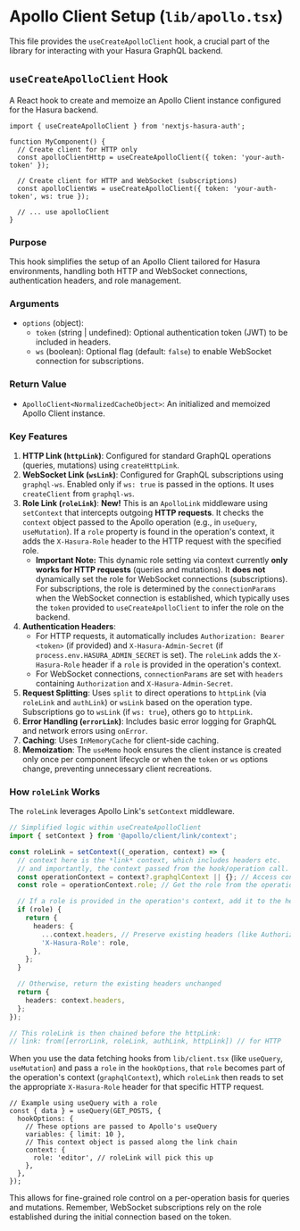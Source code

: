 # Apollo Client Setup (`lib/apollo.tsx`)

This file provides the `useCreateApolloClient` hook, a crucial part of the library for interacting with your Hasura GraphQL backend.

## `useCreateApolloClient` Hook

A React hook to create and memoize an Apollo Client instance configured for the Hasura backend.

```tsx
import { useCreateApolloClient } from 'nextjs-hasura-auth';

function MyComponent() {
  // Create client for HTTP only
  const apolloClientHttp = useCreateApolloClient({ token: 'your-auth-token' });

  // Create client for HTTP and WebSocket (subscriptions)
  const apolloClientWs = useCreateApolloClient({ token: 'your-auth-token', ws: true });

  // ... use apolloClient
}
```

### Purpose

This hook simplifies the setup of an Apollo Client tailored for Hasura environments, handling both HTTP and WebSocket connections, authentication headers, and role management.

### Arguments

-   `options` (object):
    -   `token` (string | undefined): Optional authentication token (JWT) to be included in headers.
    -   `ws` (boolean): Optional flag (default: `false`) to enable WebSocket connection for subscriptions.

### Return Value

-   `ApolloClient<NormalizedCacheObject>`: An initialized and memoized Apollo Client instance.

### Key Features

1.  **HTTP Link (`httpLink`)**: Configured for standard GraphQL operations (queries, mutations) using `createHttpLink`.
2.  **WebSocket Link (`wsLink`)**: Configured for GraphQL subscriptions using `graphql-ws`. Enabled only if `ws: true` is passed in the options. It uses `createClient` from `graphql-ws`.
3.  **Role Link (`roleLink`)**: **New!** This is an `ApolloLink` middleware using `setContext` that intercepts outgoing **HTTP requests**. It checks the `context` object passed to the Apollo operation (e.g., in `useQuery`, `useMutation`). If a `role` property is found in the operation's context, it adds the `X-Hasura-Role` header to the HTTP request with the specified role.
    *   **Important Note:** This dynamic role setting via context currently **only works for HTTP requests** (queries and mutations). It **does not** dynamically set the role for WebSocket connections (subscriptions). For subscriptions, the role is determined by the `connectionParams` when the WebSocket connection is established, which typically uses the `token` provided to `useCreateApolloClient` to infer the role on the backend.
4.  **Authentication Headers**:
    *   For HTTP requests, it automatically includes `Authorization: Bearer <token>` (if provided) and `X-Hasura-Admin-Secret` (if `process.env.HASURA_ADMIN_SECRET` is set). The `roleLink` adds the `X-Hasura-Role` header if a `role` is provided in the operation's context.
    *   For WebSocket connections, `connectionParams` are set with `headers` containing `Authorization` and `X-Hasura-Admin-Secret`.
5.  **Request Splitting**: Uses `split` to direct operations to `httpLink` (via `roleLink` and `authLink`) or `wsLink` based on the operation type. Subscriptions go to `wsLink` (if `ws: true`), others go to `httpLink`.
6.  **Error Handling (`errorLink`)**: Includes basic error logging for GraphQL and network errors using `onError`.
7.  **Caching**: Uses `InMemoryCache` for client-side caching.
8.  **Memoization**: The `useMemo` hook ensures the client instance is created only once per component lifecycle or when the `token` or `ws` options change, preventing unnecessary client recreations.

### How `roleLink` Works

The `roleLink` leverages Apollo Link's `setContext` middleware.

```typescript
// Simplified logic within useCreateApolloClient
import { setContext } from '@apollo/client/link/context';

const roleLink = setContext((_operation, context) => {
  // context here is the *link* context, which includes headers etc.
  // and importantly, the context passed from the hook/operation call.
  const operationContext = context?.graphqlContext || {}; // Access context passed from useQuery/useMutation etc.
  const role = operationContext.role; // Get the role from the operation's context

  // If a role is provided in the operation's context, add it to the headers
  if (role) {
    return {
      headers: {
        ...context.headers, // Preserve existing headers (like Authorization)
        'X-Hasura-Role': role,
      },
    };
  }

  // Otherwise, return the existing headers unchanged
  return {
    headers: context.headers,
  };
});

// This roleLink is then chained before the httpLink:
// link: from([errorLink, roleLink, authLink, httpLink]) // for HTTP
```

When you use the data fetching hooks from `lib/client.tsx` (like `useQuery`, `useMutation`) and pass a `role` in the `hookOptions`, that `role` becomes part of the operation's context (`graphqlContext`), which `roleLink` then reads to set the appropriate `X-Hasura-Role` header for that specific HTTP request.

```tsx
// Example using useQuery with a role
const { data } = useQuery(GET_POSTS, {
  hookOptions: {
    // These options are passed to Apollo's useQuery
    variables: { limit: 10 },
    // This context object is passed along the link chain
    context: {
      role: 'editor', // roleLink will pick this up
    },
  },
});
```

This allows for fine-grained role control on a per-operation basis for queries and mutations. Remember, WebSocket subscriptions rely on the role established during the initial connection based on the token.